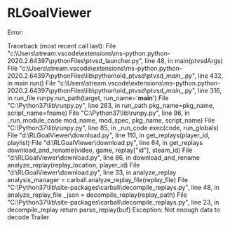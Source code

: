# RLGoalViewer

Error:


Traceback (most recent call last):
  File "c:\Users\stream\.vscode\extensions\ms-python.python-2020.2.64397\pythonFiles\ptvsd_launcher.py", line 48, in <module>
    main(ptvsdArgs)
  File "c:\Users\stream\.vscode\extensions\ms-python.python-2020.2.64397\pythonFiles\lib\python\old_ptvsd\ptvsd\__main__.py", line 432, in main
    run()
  File "c:\Users\stream\.vscode\extensions\ms-python.python-2020.2.64397\pythonFiles\lib\python\old_ptvsd\ptvsd\__main__.py", line 316, in run_file
    runpy.run_path(target, run_name='__main__')
  File "C:\Python37\lib\runpy.py", line 263, in run_path
    pkg_name=pkg_name, script_name=fname)
  File "C:\Python37\lib\runpy.py", line 96, in _run_module_code
    mod_name, mod_spec, pkg_name, script_name)
  File "C:\Python37\lib\runpy.py", line 85, in _run_code
    exec(code, run_globals)
  File "d:\RLGoalViewer\download.py", line 110, in <module>
    get_replays(player_id, playlist)
  File "d:\RLGoalViewer\download.py", line 64, in get_replays
    download_and_rename(video, game, replay["id"], steam_id)
  File "d:\RLGoalViewer\download.py", line 86, in download_and_rename
    analyze_replay(replay_location, player_id)
  File "d:\RLGoalViewer\download.py", line 33, in analyze_replay
    analysis_manager = carball.analyze_replay_file(replay_file)
  File "C:\Python37\lib\site-packages\carball\decompile_replays.py", line 48, in analyze_replay_file
    _json = decompile_replay(replay_path)
  File "C:\Python37\lib\site-packages\carball\decompile_replays.py", line 23, in decompile_replay
    return parse_replay(buf)
Exception: Not enough data to decode Trailer
